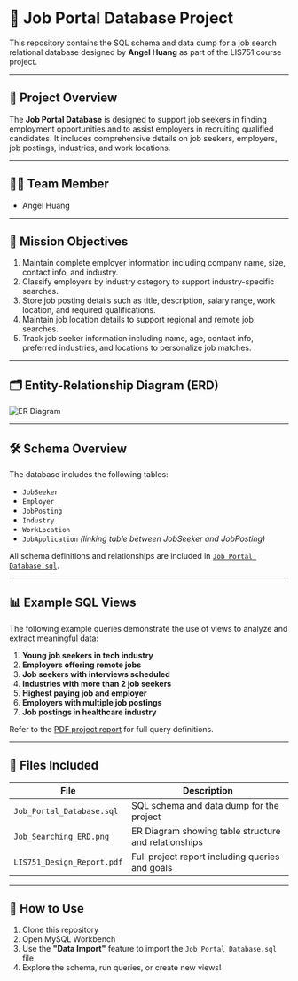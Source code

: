 # 💼 Job Portal Database Project

This repository contains the SQL schema and data dump for a job search relational database designed by **Angel Huang** as part of the LIS751 course project.

---

## 📌 Project Overview

The **Job Portal Database** is designed to support job seekers in finding employment opportunities and to assist employers in recruiting qualified candidates. It includes comprehensive details on job seekers, employers, job postings, industries, and work locations.

---

## 👩‍💼 Team Member

- Angel Huang

---

## 🎯 Mission Objectives

1. Maintain complete employer information including company name, size, contact info, and industry.
2. Classify employers by industry category to support industry-specific searches.
3. Store job posting details such as title, description, salary range, work location, and required qualifications.
4. Maintain job location details to support regional and remote job searches.
5. Track job seeker information including name, age, contact info, preferred industries, and locations to personalize job matches.

---

## 🗂️ Entity-Relationship Diagram (ERD)

![ER Diagram](Job%20Portal%20ERD.png)

---

## 🛠️ Schema Overview

The database includes the following tables:

- `JobSeeker`
- `Employer`
- `JobPosting`
- `Industry`
- `WorkLocation`
- `JobApplication` *(linking table between JobSeeker and JobPosting)*

All schema definitions and relationships are included in [`Job Portal Database.sql`](Job%20Portal%20Database.sql).

---

## 📊 Example SQL Views

The following example queries demonstrate the use of views to analyze and extract meaningful data:

1. **Young job seekers in tech industry**
2. **Employers offering remote jobs**
3. **Job seekers with interviews scheduled**
4. **Industries with more than 2 job seekers**
5. **Highest paying job and employer**
6. **Employers with multiple job postings**
7. **Job postings in healthcare industry**

Refer to the [PDF project report](LIS751_design_Report.pdf) for full query definitions.

---

## 📁 Files Included

| File                          | Description                                         |
|-------------------------------|-----------------------------------------------------|
| `Job_Portal_Database.sql`     | SQL schema and data dump for the project            |
| `Job_Searching_ERD.png`       | ER Diagram showing table structure and relationships |
| `LIS751_Design_Report.pdf` | Full project report including queries and goals    |

---

## 🧠 How to Use

1. Clone this repository
2. Open MySQL Workbench
3. Use the **"Data Import"** feature to import the `Job_Portal_Database.sql` file
4. Explore the schema, run queries, or create new views!
